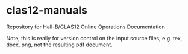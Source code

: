 # clas12-manuals

Repository for Hall-B/CLAS12 Online Operations Documentation

Note, this is really for version control on the input source
files, e.g. tex, docx, png, not the resulting pdf document.
